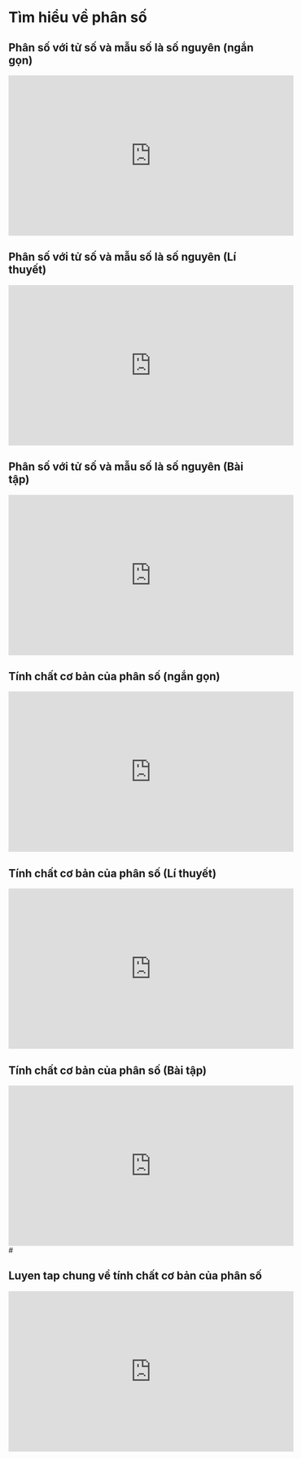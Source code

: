 # Tìm hiểu về phân số
## Phân số với tử số và mẫu số là số nguyên (ngắn gọn)
<iframe width="560" height="315" src="https://www.youtube.com/embed/wtTXdIMJ1zU?si=Mv9jcNaUB9F_IUCM" title="YouTube video player" frameborder="0" allow="accelerometer; autoplay; clipboard-write; encrypted-media; gyroscope; picture-in-picture; web-share" referrerpolicy="strict-origin-when-cross-origin" allowfullscreen></iframe>

## Phân số với tử số và mẫu số là số nguyên (Lí thuyết)
<iframe width="560" height="315" src="https://www.youtube.com/embed/hDrprqfaqpE?si=u7gFlikHIYRyY9-T" title="YouTube video player" frameborder="0" allow="accelerometer; autoplay; clipboard-write; encrypted-media; gyroscope; picture-in-picture; web-share" referrerpolicy="strict-origin-when-cross-origin" allowfullscreen></iframe>

## Phân số với tử số và mẫu số là số nguyên (Bài tập)
<iframe width="560" height="315" src="https://www.youtube.com/embed/wraEHYkOgYk?si=dXpQsdLkGJxDjban" title="YouTube video player" frameborder="0" allow="accelerometer; autoplay; clipboard-write; encrypted-media; gyroscope; picture-in-picture; web-share" referrerpolicy="strict-origin-when-cross-origin" allowfullscreen></iframe>

## Tính chất cơ bản của phân số (ngắn gọn)
<iframe width="560" height="315" src="https://www.youtube.com/embed/Fy91NkX9w5Q?si=zchmBkSHzBXSZmc3" title="YouTube video player" frameborder="0" allow="accelerometer; autoplay; clipboard-write; encrypted-media; gyroscope; picture-in-picture; web-share" referrerpolicy="strict-origin-when-cross-origin" allowfullscreen></iframe>

## Tính chất cơ bản của phân số (Lí thuyết)
<iframe width="560" height="315" src="https://www.youtube.com/embed/5aDbgUiGQ28?si=_kBKwaMj50lUHTA7" title="YouTube video player" frameborder="0" allow="accelerometer; autoplay; clipboard-write; encrypted-media; gyroscope; picture-in-picture; web-share" referrerpolicy="strict-origin-when-cross-origin" allowfullscreen></iframe>

## Tính chất cơ bản của phân số (Bài tập)
<iframe width="560" height="315" src="https://www.youtube.com/embed/cHeb0acj4II?si=7xqVLDF6_DGBYXCH" title="YouTube video player" frameborder="0" allow="accelerometer; autoplay; clipboard-write; encrypted-media; gyroscope; picture-in-picture; web-share" referrerpolicy="strict-origin-when-cross-origin" allowfullscreen></iframe># 

## Luyen tap chung về tính chất cơ bản của phân số
<iframe width="560" height="315" src="https://www.youtube.com/embed/MDbANtCdP90?si=WAyERIzc3MfUnbAm" title="YouTube video player" frameborder="0" allow="accelerometer; autoplay; clipboard-write; encrypted-media; gyroscope; picture-in-picture; web-share" referrerpolicy="strict-origin-when-cross-origin" allowfullscreen></iframe>
